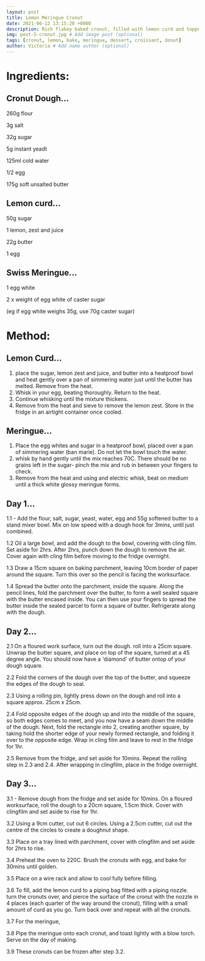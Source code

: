```yaml
---
layout: post
title: Lemon Meringue Cronut
date: 2021-06-12 13:15:20 +0000
description: Rich flakey baked cronut, filled with lemon curd and topped with a light glossy meringue. Cronuts are usually fried, however this recipe has been modified to allow for quick and easy cronuts anyone can make at home. Recipe for dough modified from Dominique Ansel. # Add post description (optional)
img: post-5-cronut.jpg # Add image post (optional)
tags: [cronut, lemon, bake, meringue, dessert, croissant, donut]
author: Victoria # Add name author (optional)
---
```

Ingredients:
===

Cronut Dough...
---

260g flour

3g salt

32g sugar

5g instant yeadt

125ml cold water

1/2 egg 

175g soft unsalted butter


Lemon curd...
---

50g sugar

1 lemon, zest and juice

22g butter

1 egg


Swiss Meringue...
---

1 egg white

2 x weight of egg white of caster sugar

(eg if egg white weighs 35g, use 70g caster sugar)



Method:
===

Lemon Curd...
---

1. place the sugar, lemon zest and juice, and butter into a heatproof bowl and heat gently over a pan of simmering water just until the butter has melted. Remove from the heat.
2. Whisk in your egg, beating thoroughly. Return to the heat.
3. Continue whisking until the mixture thickens. 
4. Remove from the heat and sieve to remove the lemon zest. Store in the fridge in an airtight container once cooled.

Meringue...
---

1. Place the egg whites and sugar in a heatproof bowl, placed over a pan of simmering water (ban marie). Do not let the bowl touch the water.
2. whisk by hand gently until the mix reaches 70C. There should be no grains left in the sugar- pinch the mix and rub in between your fingers to check.
3. Remove from the heat and using and electric whisk, beat on medium until a thick white glossy meringue forms.

Day 1...
---

1.1 - Add the flour, salt, sugar, yeast, water, egg and 55g softened butter to a stand mixer bowl. Mix on low speed with a dough hook for 3mins, until just combined. 

1.2 Oil a large bowl, and add the dough to the bowl, covering with cling film. Set aside for 2hrs. After 2hrs, punch down the dough to remove the air. Cover again with cling film before moving to the fridge overnight.

1.3 Draw a 15cm square on baking parchment, leaving 10cm border of paper around the square. Turn this over so the pencil is facing the worksurface. 

1.4 Spread the butter onto the parchment, inside the square. Along the pencil lines, fold the parchment over the butter, to form a well sealed square with the butter encased inside. You can then use your fingers to spread the butter inside the sealed parcel to form a square of butter. Refrigerate along with the dough.

Day 2...
---

2.1 On a floured work surface, turn out the dough. roll into a 25cm square. Unwrap the butter square, and place on top of the square, turned at a 45 degree angle. You should now have a 'diamond' of butter ontop of your dough square.

2.2 Fold the corners of the dough over the top of the butter, and squeeze the edges of the dough to seal. 

2.3 Using a rolling pin, lightly press down on the dough and roll into a square approx. 25cm x 25cm. 

2.4 Fold opposite edges of the dough up and into the middle of the square, so both edges comes to meet, and you now have a seam down the middle of the dough. Next, fold the rectangle into 2, creating another square, by taking hold the shorter edge of your newly formed rectangle, and folding it over to the opposite edge. Wrap in cling film and leave to rest in the fridge for 1hr.

2.5 Remove from the fridge, and set aside for 10mins. Repeat the rolling step in 2.3 and 2.4. After wrapping in clingfilm, place in the fridge overnight.

Day 3...
---
3.1 - Remove dough from the fridge and set aside for 10mins. On a floured worksurface, roll the dough to a 20cm square, 1.5cm thick. Cover with clingfilm and set aside to rise for 1hr.

3.2 Using a 9cm cutter, cut out 6 circles. Using a 2.5cm cutter, cut out the centre of the circles to create a doughnut shape. 

3.3 Place on a tray lined with parchment, cover with clingfilm and set aside for 2hrs to rise. 

3.4 Preheat the oven to 220C. Brush the cronuts with egg, and bake for 30mins until golden. 

3.5 Place on a wire rack and allow to cool fully before filling.

3.6 To fill, add the lemon curd to a piping bag fitted with a piping nozzle. turn the cronuts over, and pierce the surface of the cronut with the nozzle in 4 places (each quarter of the way around the cronut), filling with a small amount of curd as you go. Turn back over and repeat with all the cronuts.

3.7 For the meringue, 

3.8 Pipe the meringue onto each cronut, and toast lightly with a blow torch. Serve on the day of making. 

3.9 These cronuts can be frozen after step 3.2.